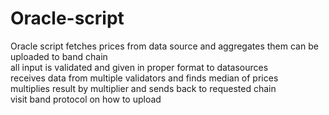 # Oracle-script
Oracle script fetches prices from data source and aggregates them 
can be uploaded to band chain <br/>
all input is validated and given in proper format to datasources<br/>
receives data from multiple validators and finds median of prices <br/>
multiplies result by multiplier and sends back to requested chain<br/>
visit band protocol on how to upload<br/>
